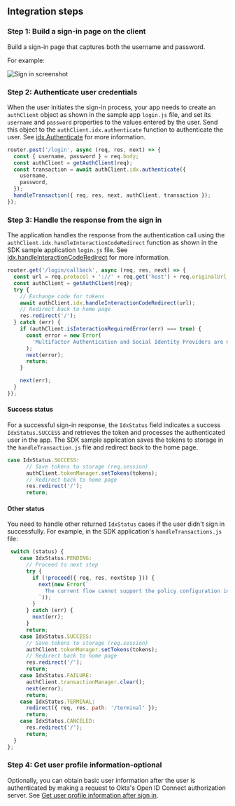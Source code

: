 ## Integration steps

### Step 1: Build a sign-in page on the client

Build a sign-in page that captures both the username and password.

For example:

<div class="common-image-format">

![Sign in screenshot](/img/oie-embedded-sdk/oie-embedded-sdk-use-case-simple-sign-on-screenshot-sign-in.png
 "Sign in screenshot")

### Step 2: Authenticate user credentials

When the user initiates the sign-in process, your app needs to create an `authClient` object as shown in the sample app `login.js` file, and set its `username` and `password` properties to the values entered by the user. Send this object to the `authClient.idx.authenticate` function to authenticate the user. See [idx.Authenticate](https://github.com/okta/okta-auth-js/blob/master/docs/idx.md#idxauthenticate) for more information.

```JavaScript
router.post('/login', async (req, res, next) => {
  const { username, password } = req.body;
  const authClient = getAuthClient(req);
  const transaction = await authClient.idx.authenticate({ 
    username,
    password,
  });
  handleTransaction({ req, res, next, authClient, transaction });
});
```

### Step 3: Handle the response from the sign in

The application handles the response from the authentication call using the `authClient.idx.handleInteractionCodeRedirect` function as shown in the SDK sample application `login.js` file. See [idx.handleInteractionCodeRedirect](https://github.com/okta/okta-auth-js/blob/master/docs/idx.md#idxhandleinteractioncoderedirect) for more information.

```JavaScript
router.get('/login/callback', async (req, res, next) => {
  const url = req.protocol + '://' + req.get('host') + req.originalUrl;
  const authClient = getAuthClient(req);
  try {
    // Exchange code for tokens
    await authClient.idx.handleInteractionCodeRedirect(url);
    // Redirect back to home page
    res.redirect('/');
  } catch (err) {
    if (authClient.isInteractionRequiredError(err) === true) {
      const error = new Error(
        'Multifactor Authentication and Social Identity Providers are not currently supported, Authentication failed.'
      );
      next(error);
      return;
    }

    next(err);
  }
});
```

#### Success status

For a successful sign-in response, the `IdxStatus` field indicates a success `IdxStatus.SUCCESS` and retrieves the token and processes the authenticated user in the app. The SDK sample application
saves the tokens to storage in the `handleTransaction.js` file and redirect back to the home page.

```JavaScript
case IdxStatus.SUCCESS:
      // Save tokens to storage (req.session)
      authClient.tokenManager.setTokens(tokens);
      // Redirect back to home page
      res.redirect('/');
      return;
```

#### Other status

You need to handle other returned `IdxStatus` cases if the user didn't sign in successfully. For example, in the SDK application's `handleTransactions.js` file:

```JavaScript
 switch (status) {
    case IdxStatus.PENDING:
      // Proceed to next step
      try {
        if (!proceed({ req, res, nextStep })) {
          next(new Error(`
            The current flow cannot support the policy configuration in your org.
          `));
        }
      } catch (err) {
        next(err);
      }
      return;
    case IdxStatus.SUCCESS:
      // Save tokens to storage (req.session)
      authClient.tokenManager.setTokens(tokens);
      // Redirect back to home page
      res.redirect('/');
      return;
    case IdxStatus.FAILURE:
      authClient.transactionManager.clear();
      next(error);
      return;
    case IdxStatus.TERMINAL:
      redirect({ req, res, path: '/terminal' });
      return;
    case IdxStatus.CANCELED:
      res.redirect('/');
      return;
  }
};
```

### Step 4: Get user profile information-optional

Optionally, you can obtain basic user information after the user is authenticated by making a request to Okta's Open ID Connect authorization server. See [Get user profile information after sign in](/docs/guides/oie-embedded-sdk-alternate-flows/java/main/#getuserprofileinfo).
